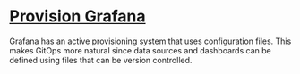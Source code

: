 # [Provision Grafana](https://grafana.com/docs/grafana/latest/administration/provisioning/)
Grafana has an active provisioning system that uses configuration files. This makes GitOps more natural since data sources and dashboards can be defined using files that can be version controlled.
